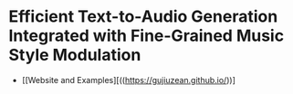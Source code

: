 # Efficient Text-to-Audio Generation Integrated with Fine-Grained Music Style Modulation
- [[Website and Examples][((https://gujiuzean.github.io/))]

<!-- # [![PyPI version](https://badge.fury.io/py/voicefixer.svg)](https://badge.fury.io/py/voicefixer) -->
